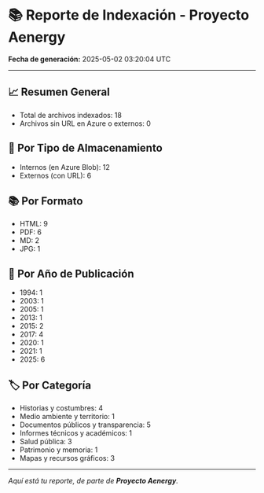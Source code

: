# 📚 Reporte de Indexación - Proyecto Aenergy
**Fecha de generación:** 2025-05-02 03:20:04 UTC

---

## 📈 Resumen General
- Total de archivos indexados: 18
- Archivos sin URL en Azure o externos: 0

## 🔐 Por Tipo de Almacenamiento
- Internos (en Azure Blob): 12
- Externos (con URL): 6

## 📚 Por Formato
- HTML: 9
- PDF: 6
- MD: 2
- JPG: 1

## 📅 Por Año de Publicación
- 1994: 1
- 2003: 1
- 2005: 1
- 2013: 1
- 2015: 2
- 2017: 4
- 2020: 1
- 2021: 1
- 2025: 6

## 🏷️ Por Categoría
- Historias y costumbres: 4
- Medio ambiente y territorio: 1
- Documentos públicos y transparencia: 5
- Informes técnicos y académicos: 1
- Salud pública: 3
- Patrimonio y memoria: 1
- Mapas y recursos gráficos: 3

---

_Aquí está tu reporte, de parte de **Proyecto Aenergy**._
